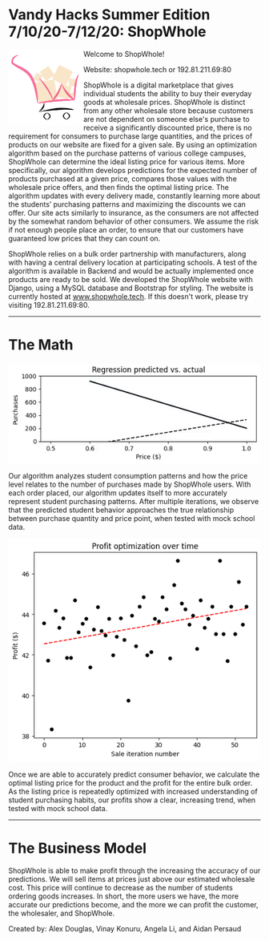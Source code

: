 # Vandy Hacks Summer Edition 7/10/20-7/12/20: ShopWhole

<img align="left" width="150" height="150" src="https://github.com/adouglas24/ShopWhole/blob/master/boga-project/static/shopwhole-transparent.png"> 


Welcome to ShopWhole!

Website: shopwhole.tech or 192.81.211.69:80

ShopWhole is a digital marketplace that gives individual students the ability to buy their everyday goods at wholesale prices. ShopWhole is distinct from any other wholesale store because customers are not dependent on someone else's purchase to receive a significantly discounted price, there is no requirement for consumers to purchase large quantities, and the prices of products on our website are fixed for a given sale. By using an optimization algorithm based on the purchase patterns of various college campuses, ShopWhole can determine the ideal listing price for various items. More specifically, our algorithm develops predictions for the expected number of products purchased at a given price, compares those values with the wholesale price offers, and then finds the optimal listing price. The algorithm updates with every delivery made, constantly learning more about the students’ purchasing patterns and maximizing the discounts we can offer. Our site acts similarly to insurance, as the consumers are not affected by the somewhat random behavior of other consumers. We assume the risk if not enough people place an order, to ensure that our customers have guaranteed low prices that they can count on. 

ShopWhole relies on a bulk order partnership with manufacturers, along with having a central delivery location at participating schools. 
A test of the algorithm is available in Backend and would be actually implemented once products are ready to be sold. We developed the ShopWhole website with Django, using a MySQL database and Bootstrap for styling. The website is currently hosted at www.shopwhole.tech. If this doesn't work, please try visiting 192.81.211.69:80.

<hr>

<h1>The Math</h1>
<p align="center">
<img align="center" src="https://github.com/adouglas24/ShopWhole/blob/master/boga-project/static/visualization.gif">
</p>

Our algorithm analyzes student consumption patterns and how the price level relates to the number of purchases made by ShopWhole users. With each order placed, our algorithm updates itself to more accurately represent student purchasing patterns. After multiple iterations, we observe that the predicted student behavior approaches the true relationship between purchase quantity and price point, when tested with mock school data. 

<p align="center">
<img src="https://github.com/adouglas24/ShopWhole/blob/master/boga-project/static/profitoptimization.png">
</p>

Once we are able to accurately predict consumer behavior, we calculate the optimal listing price for the product and the profit for the entire bulk order. As the listing price is repeatedly optimized with increased understanding of student purchasing habits, our profits show a clear, increasing trend, when tested with mock school data.
<hr>

<h1>The Business Model</h1>
ShopWhole is able to make profit through the increasing the accuracy of our predictions. We will sell items at prices just above our estimated wholesale cost. This price will continue to decrease as the number of students ordering goods increases. In short, the more users we have, the more accurate our predictions become, and the more we can profit the customer, the wholesaler, and ShopWhole.


Created by: Alex Douglas, Vinay Konuru, Angela Li, and Aidan Persaud
